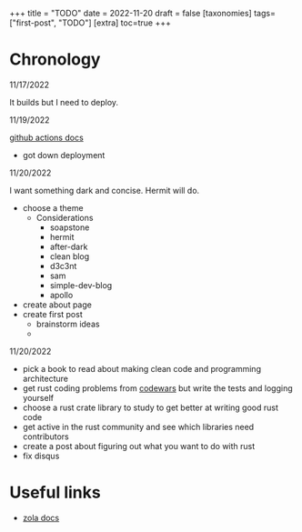 +++
title = "TODO"
date = 2022-11-20
draft = false
[taxonomies]
tags=["first-post", "TODO"]
[extra]
toc=true
+++

# Chronology

11/17/2022

It builds but I need to deploy.

11/19/2022

[github actions docs](https://docs.github.com/en/actions/using-workflows/workflow-syntax-for-github-actions)
- got down deployment

11/20/2022

I want something dark and concise.
Hermit will do.

- choose a theme
  - Considerations
    - soapstone
    - hermit
    - after-dark
    - clean blog
    - d3c3nt
    - sam
    - simple-dev-blog
    - apollo
- create about page
- create first post
  - brainstorm ideas
  - 

11/20/2022

- pick a book to read about making clean code and programming architecture
- get rust coding problems from [codewars](https://www.codewars.com/) but write the tests and logging yourself
- choose a rust crate library to study to get better at writing good rust code
- get active in the rust community and see which libraries need contributors
- create a post about figuring out what you want to do with rust
- fix disqus



# Useful links

- [zola docs](https://www.getzola.org/documentation/getting-started/overview/)
